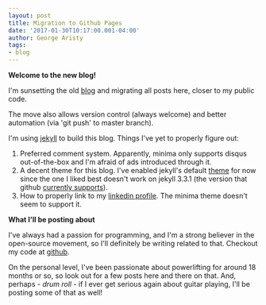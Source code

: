 ```yaml
---
layout: post
title: Migration to Github Pages
date: '2017-01-30T10:17:00.001-04:00'
author: George Aristy
tags:
- blog
---
```


**Welcome to the new blog!**

I'm sunsetting the old [blog](http://llorllale.blogspot.com/) and migrating all posts here, closer to my public code.

The move also allows version control (always welcome) and better automation (via 'git push' to master branch).

I'm using [jekyll](https://jekyllrb.com/) to build this blog. Things I've yet to properly figure out:

1. Preferred comment system. Apparently, minima only supports disqus out-of-the-box and I'm afraid of ads introduced through it.
2. A decent theme for this blog. I've enabled jekyll's default [theme](https://github.com/jekyll/minima) for now since the one I liked best doesn't work on jekyll 3.3.1 (the version that github [currently supports](https://pages.github.com/versions/)).
3. How to properly link to my [linkedin profile](https://www.linkedin.com/in/georgearisty). The minima theme doesn't seem to support it.

**What I'll be posting about**

I've always had a passion for programming, and I'm a strong believer in the open-source movement, so I'll definitely be writing related to that. Checkout my code at [github](http://github.com/llorllale).

On the personal level, I've been passionate about powerlifting for around 18 months or so, so look out for a few posts here and there on that. And, perhaps - *drum roll* - if I ever get serious again about guitar playing, I'll be posting some of that as well!
